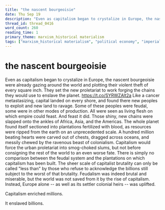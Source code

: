 ```yaml
---
title: "the nascent bourgeoisie"
date: Thu Sep 19
description: "Even as capitalism began to crystalize in Europe, the nascent bourgeoisie were already gazing around the world and plotting their violent theft of every square..."
thread_id: thread_0416
word_count: 260
reading_time: 1
primary_theme: marxism_historical materialism
tags: ["marxism_historical materialism", "political economy", "imperialism_colonialism"]
---
```


# the nascent bourgeoisie

Even as capitalism began to crystalize in Europe, the nascent bourgeoisie were already gazing around the world and plotting their violent theft of every square inch. They set the new proletariat to work forging the chains they would use to enslave the planet. https://t.co/SYRWZAlt2a Like a cancer metastasizing, capital landed on every shore, and found there new peoples to exploit and new land to ravage. Some of these peoples were feudal, some were in other modes of production. All were seen as living flesh on which empire could feast. And feast it did. Those shiny, new chains were slapped onto the ankles of Africa, Asia, and the Americas. The whole planet found itself sectioned into plantations fertilized with blood, as resources were ripped from the earth on an unprecedented scale. A hundred million beating hearts were carved out of chests, dragged across oceans, and messily chewed by the ravenous beast of colonialism. Capitalism would force the urban proletariat into smog-choked slums, but not before consigning the rest of the world to an even worse fate. There is simply no comparison between the feudal system and the plantations on which capitalism has been built. The sheer scale of capitalist brutality can only be called "less than" by those who refuse to acknowledge the billions still subject to the worst of that brutality. Feudalism was indeed brutal and miserable, but the world was not saved from it by the rise of capitalism. Instead, Europe alone -- as well as its settler colonial heirs -- was uplifted.

Capitalism enriched millions.

It enslaved billions.